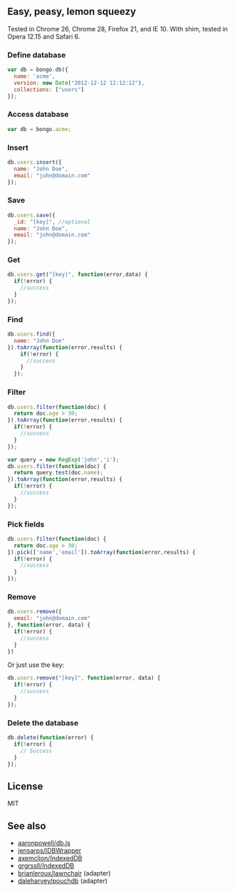 ## Easy, peasy, lemon squeezy

Tested in Chrome 26, Chrome 28, Firefox 21, and IE 10. With shim, tested in Opera 12.15 and Safari 6.

### Define database

```javascript
var db = bongo.db({
  name: 'acme',
  version: new Date("2012-12-12 12:12:12"),
  collections: ["users"]
});
```

### Access database

```javascript
var db = bongo.acme;
```

### Insert

```javascript
db.users.insert({
  name: "John Doe",
  email: "john@domain.com"
});
```

### Save

```javascript
db.users.save({
  _id: "[key]", //optional
  name: "John Doe",
  email: "john@domain.com"
});
```

### Get

```javascript
db.users.get("[key]", function(error,data) {
  if(!error) {
    //success
  }
});
```

### Find

```javascript
db.users.find({
  name: "John Doe"
}).toArray(function(error,results) {
    if(!error) {
      //success
    }
  });
```

### Filter

```javascript
db.users.filter(function(doc) {
  return doc.age > 30;
}).toArray(function(error,results) {
  if(!error) {
    //success
  }
});
```

```javascript
var query = new RegExp('john','i');
db.users.filter(function(doc) {
  return query.test(doc.name);
}).toArray(function(error,results) {
  if(!error) {
    //success
  }
});
```

### Pick fields
```javascript
db.users.filter(function(doc) {
  return doc.age > 30;
}).pick(['name','email']).toArray(function(error,results) {
  if(!error) {
    //success
  }
});
```

### Remove

```javascript
db.users.remove({
  email: "john@domain.com"
}, function(error, data) {
  if(!error) {
    //success
  }
})
```

Or just use the key:

```javascript
db.users.remove("[key]", function(error, data) {
  if(!error) {
    //success
  }
});
```

### Delete the database

```javascript
db.delete(function(error) {
  if(!error) {
    // Success
  }
});
```

## License

MIT

## See also

* [aaronpowell/db.js](https://github.com/aaronpowell/db.js)
* [jensarps/IDBWrapper](https://github.com/jensarps/IDBWrapper)
* [axemclion/IndexedDB](https://github.com/axemclion/IndexedDB)
* [grgrssll/IndexedDB](https://github.com/grgrssll/IndexedDB)
* [brianleroux/lawnchair](https://github.com/brianleroux/lawnchair/blob/master/src/adapters/indexed-db.js) (adapter)
* [daleharvey/pouchdb](https://github.com/daleharvey/pouchdb/blob/master/src/adapters/pouch.idb.js) (adapter)